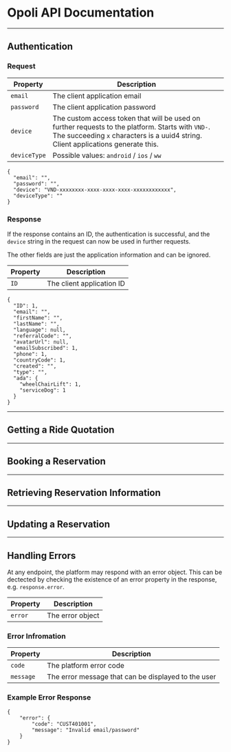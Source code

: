 # Opoli API Documentation

----

## Authentication
### Request

| Property | Description |
| --- | --- |
| `email` | The client application email |
| `password` | The client application password |
| `device` | The custom access token that will be used on further requests to the platform. Starts with `VND-`. The succeeding `x` characters is a uuid4 string. Client applications generate this. |
| `deviceType` | Possible values: `android` / `ios` / `ww` |

```
{
  "email": "",
  "password": "",
  "device": "VND-xxxxxxxx-xxxx-xxxx-xxxx-xxxxxxxxxxxx",
  "deviceType": ""
}
```

### Response
If the response contains an ID, the authentication  is successful, and the `device` string in the request can now be used in further requests.

The other fields are just the application information and can be ignored.

| Property | Description |
| --- | --- |
| `ID` | The client application ID |

```
{
  "ID": 1,
  "email": "",
  "firstName": "",
  "lastName": "",
  "language": null,
  "referralCode": "",
  "avatarUrl": null,
  "emailSubscribed": 1,
  "phone": 1,
  "countryCode": 1,
  "created": "",
  "type": "",
  "ada": {
    "wheelChairLift": 1,
    "serviceDog": 1
  }
}
```

----

## Getting a Ride Quotation 

----

## Booking a Reservation



----

## Retrieving Reservation Information

----

## Updating a Reservation


----

## Handling Errors
At any endpoint, the platform may respond with an error object. This can be dectected by checking the existence of an error property in the response, e.g. `response.error`.

| Property | Description |
| --- | --- |
| `error` | The error object |

### Error Infromation
| Property | Description |
| --- | --- |
| `code` | The platform error code |
| `message` | The error message that can be displayed to the user |

### Example Error Response
```
{
    "error": {
        "code": "CUST401001",
        "message": "Invalid email/password"
    }
}
```
